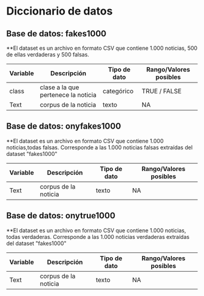 # Diccionario de datos

## Base de datos: fakes1000

**El dataset es un archivo en formato CSV que contiene 1.000 noticias, 500 de ellas verdaderas y 500 falsas.

| Variable | Descripción | Tipo de dato | Rango/Valores posibles | 
| --- | --- | --- | --- |
| class | clase a la que pertenece la noticia | categórico | TRUE / FALSE | 
| Text | corpus de la noticia | texto | NA | 

## Base de datos: onyfakes1000

**El dataset es un archivo en formato CSV que contiene 1.000 noticias,todas falsas.  Corresponde a las 1.000 noticias falsas extraídas del dataset "fakes1000"

| Variable | Descripción | Tipo de dato | Rango/Valores posibles | 
| --- | --- | --- | --- |
| Text | corpus de la noticia | texto | NA | 

## Base de datos: onytrue1000

**El dataset es un archivo en formato CSV que contiene 1.000 noticias, todas verdaderas. Corresponde a las 1.000 noticias verdaderas extraídas del dataset "fakes1000"

| Variable | Descripción | Tipo de dato | Rango/Valores posibles | 
| --- | --- | --- | --- |
| Text | corpus de la noticia | texto | NA | 
